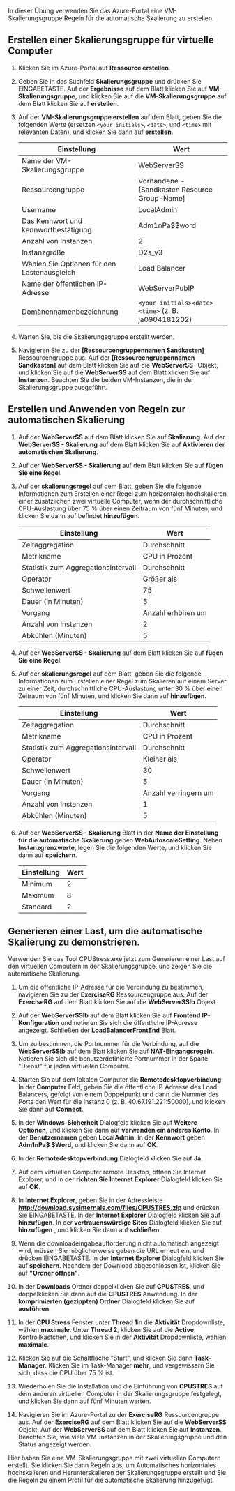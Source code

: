 In dieser Übung verwenden Sie das Azure-Portal eine VM-Skalierungsgruppe Regeln für die automatische Skalierung zu erstellen.

## <a name="create-a-virtual-machine-scale-set"></a>Erstellen einer Skalierungsgruppe für virtuelle Computer

1. Klicken Sie im Azure-Portal auf **Ressource erstellen**.

1. Geben Sie in das Suchfeld **Skalierungsgruppe** und drücken Sie EINGABETASTE. Auf der **Ergebnisse** auf dem Blatt klicken Sie auf **VM-Skalierungsgruppe**, und klicken Sie auf die **VM-Skalierungsgruppe** auf dem Blatt klicken Sie auf **erstellen**.

1. Auf der **VM-Skalierungsgruppe erstellen** auf dem Blatt, geben Sie die folgenden Werte (ersetzen `<your initials>`, `<date>`, und `<time>` mit relevanten Daten), und klicken Sie dann auf **erstellen**.

    |Einstellung|Wert|
    |---|---|
    |Name der VM-Skalierungsgruppe|WebServerSS|
    |Ressourcengruppe|Vorhandene - <rgn>[Sandkasten Resource Group-Name]</rgn>|
    |Username|LocalAdmin|
    |Das Kennwort und kennwortbestätigung|Adm1nPa$$word|
    |Anzahl von Instanzen|2|
    |Instanzgröße|D2s_v3|
    |Wählen Sie Optionen für den Lastenausgleich|Load Balancer|
    |Name der öffentlichen IP-Adresse|WebServerPubIP|
    |Domänennamenbezeichnung|`<your initials><date><time>` (z. B. ja0904181202)|

1. Warten Sie, bis die Skalierungsgruppe erstellt werden.

1. Navigieren Sie zu der **<rgn>[Ressourcengruppennamen Sandkasten]</rgn>** Ressourcengruppe aus. Auf der **<rgn>[Ressourcengruppennamen Sandkasten]</rgn>** auf dem Blatt klicken Sie auf die **WebServerSS** -Objekt, und klicken Sie auf die **WebServerSS** auf dem Blatt klicken Sie auf **Instanzen**. Beachten Sie die beiden VM-Instanzen, die in der Skalierungsgruppe ausgeführt.

## <a name="create-and-apply-autoscale-rules"></a>Erstellen und Anwenden von Regeln zur automatischen Skalierung

1. Auf der **WebServerSS** auf dem Blatt klicken Sie auf **Skalierung**. Auf der **WebServerSS - Skalierung** auf dem Blatt klicken Sie auf **Aktivieren der automatischen Skalierung**.

1. Auf der **WebServerSS - Skalierung** auf dem Blatt klicken Sie auf **fügen Sie eine Regel**.

1. Auf der **skalierungsregel** auf dem Blatt, geben Sie die folgende Informationen zum Erstellen einer Regel zum horizontalen hochskalieren einer zusätzlichen zwei virtuelle Computer, wenn der durchschnittliche CPU-Auslastung über 75 % über einen Zeitraum von fünf Minuten, und klicken Sie dann auf befindet **hinzufügen**.

    |Einstellung|Wert|
    |---|---|
    |Zeitaggregation|Durchschnitt|
    |Metrikname|CPU in Prozent|
    |Statistik zum Aggregationsintervall|Durchschnitt|
    |Operator|Größer als|
    |Schwellenwert|75|
    |Dauer (in Minuten)|5|
    |Vorgang|Anzahl erhöhen um|
    |Anzahl von Instanzen|2|
    |Abkühlen (Minuten)|5|

1. Auf der **WebServerSS - Skalierung** auf dem Blatt klicken Sie auf **fügen Sie eine Regel**.

1. Auf der **skalierungsregel** auf dem Blatt, geben Sie die folgende Informationen zum Erstellen einer Regel zum Skalieren auf einem Server zu einer Zeit, durchschnittliche CPU-Auslastung unter 30 % über einen Zeitraum von fünf Minuten, und klicken Sie dann auf **hinzufügen**.

    |Einstellung|Wert|
    |---|---|
    |Zeitaggregation|Durchschnitt|
    |Metrikname|CPU in Prozent|
    |Statistik zum Aggregationsintervall|Durchschnitt|
    |Operator|Kleiner als |
    |Schwellenwert|30|
    |Dauer (in Minuten)|5|
    |Vorgang|Anzahl verringern um|
    |Anzahl von Instanzen|1|
    |Abkühlen (Minuten)|5|

1. Auf der **WebServerSS - Skalierung** Blatt in der **Name der Einstellung für die automatische Skalierung** geben **WebAutoscaleSetting**. Neben **Instanzgrenzwerte**, legen Sie die folgenden Werte, und klicken Sie dann auf **speichern**.

    |Einstellung|Wert|
    |---|---|
    |Minimum|2|
    |Maximum|8|
    |Standard|2|

## <a name="generate-load-to-demonstrate-autoscaling"></a>Generieren einer Last, um die automatische Skalierung zu demonstrieren.

Verwenden Sie das Tool CPUStress.exe jetzt zum Generieren einer Last auf den virtuellen Computern in der Skalierungsgruppe, und zeigen Sie die automatische Skalierung.

1. Um die öffentliche IP-Adresse für die Verbindung zu bestimmen, navigieren Sie zu der **ExerciseRG** Ressourcengruppe aus. Auf der **ExerciseRG** auf dem Blatt klicken Sie auf die **WebServerSSlb** Objekt.

1. Auf der **WebServerSSlb** auf dem Blatt klicken Sie auf **Frontend IP-Konfiguration** und notieren Sie sich die öffentliche IP-Adresse angezeigt. Schließen der **LoadBalancerFrontEnd** Blatt.

1. Um zu bestimmen, die Portnummer für die Verbindung, auf die **WebServerSSlb** auf dem Blatt klicken Sie auf **NAT-Eingangsregeln**. Notieren Sie sich die benutzerdefinierte Portnummer in der Spalte "Dienst" für jeden virtuellen Computer.

1. Starten Sie auf dem lokalen Computer die **Remotedesktopverbindung**. In der **Computer** Feld, geben Sie die öffentliche IP-Adresse des Load Balancers, gefolgt von einem Doppelpunkt und dann die Nummer des Ports den Wert für die Instanz 0 (z. B. 40.67.191.221:50000), und klicken Sie dann auf **Connect**.

1. In der **Windows-Sicherheit** Dialogfeld klicken Sie auf **Weitere Optionen**, und klicken Sie dann auf **verwenden ein anderes Konto**. In der **Benutzernamen** geben **LocalAdmin**. In der **Kennwort** geben **Adm1nPa$ $Word**, und klicken Sie dann auf **OK**.

1. In der **Remotedesktopverbindung** Dialogfeld klicken Sie auf **Ja**.

1. Auf dem virtuellen Computer remote Desktop, öffnen Sie Internet Explorer, und in der **richten Sie Internet Explorer** Dialogfeld klicken Sie auf **OK**.

1. In **Internet Explorer**, geben Sie in der Adressleiste **http://download.sysinternals.com/files/CPUSTRES.zip** und drücken Sie EINGABETASTE. In der **Internet Explorer** Dialogfeld klicken Sie auf **hinzufügen**. In der **vertrauenswürdige Sites** Dialogfeld klicken Sie auf **hinzufügen** , und klicken Sie dann auf **schließen**.

1. Wenn die downloadeingabeaufforderung nicht automatisch angezeigt wird, müssen Sie möglicherweise geben die URL erneut ein, und drücken EINGABETASTE. In der **Internet Explorer** Dialogfeld klicken Sie auf **speichern**. Nachdem der Download abgeschlossen ist, klicken Sie auf **"Ordner öffnen"**.

1. In der **Downloads** Ordner doppelklicken Sie auf **CPUSTRES**, und doppelklicken Sie dann auf die **CPUSTRES** Anwendung. In der **komprimierten (gezippten) Ordner** Dialogfeld klicken Sie auf **ausführen**.

1. In der **CPU Stress** Fenster unter **Thread 1**in die **Aktivität** Dropdownliste, wählen **maximale**. Unter **Thread 2**, klicken Sie auf die **Active** Kontrollkästchen, und klicken Sie in der **Aktivität** Dropdownliste, wählen **maximale**.

1. Klicken Sie auf die Schaltfläche "Start", und klicken Sie dann **Task-Manager**. Klicken Sie im Task-Manager **mehr**, und vergewissern Sie sich, dass die CPU über 75 % ist.

1. Wiederholen Sie die Installation und die Einführung von **CPUSTRES** auf dem anderen virtuellen Computer in der Skalierungsgruppe festgelegt, und klicken Sie dann auf fünf Minuten warten.

1. Navigieren Sie im Azure-Portal zu der **ExerciseRG** Ressourcengruppe aus. Auf der **ExerciseRG** auf dem Blatt klicken Sie auf die **WebServerSS** Objekt. Auf der **WebServerSS** auf dem Blatt klicken Sie auf **Instanzen**. Beachten Sie, wie viele VM-Instanzen in der Skalierungsgruppe und den Status angezeigt werden.

Hier haben Sie eine VM-Skalierungsgruppe mit zwei virtuellen Computern erstellt. Sie klicken Sie dann Regeln aus, um Automatisches horizontales hochskalieren und Herunterskalieren der Skalierungsgruppe erstellt und Sie die Regeln zu einem Profil für die automatische Skalierung hinzugefügt.